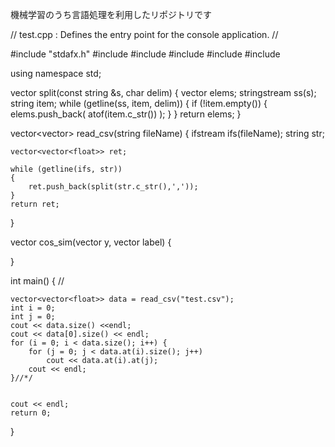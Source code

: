 機械学習のうち言語処理を利用したリポジトリです

// test.cpp : Defines the entry point for the console application.
//

#include "stdafx.h"
#include<iostream>
#include<fstream>
#include<string>
#include<sstream> 
#include<vector>

using namespace std;

vector<float> split(const string &s, char delim) {
	vector<float> elems;
	stringstream ss(s);
	string item;
	while (getline(ss, item, delim)) {
		if (!item.empty()) {
			elems.push_back( atof(item.c_str()) );
		}
	}
	return elems;
}


vector<vector<float>> read_csv(string fileName) {
	ifstream ifs(fileName);
	string str;

	vector<vector<float>> ret;
	
	while (getline(ifs, str))
	{
		ret.push_back(split(str.c_str(),','));
	}
	return ret;
}

vector<float> cos_sim(vector<float> y, vector<float> label) {

}


int main()
{
// 

	vector<vector<float>> data = read_csv("test.csv");
	int i = 0;
	int j = 0;
	cout << data.size() <<endl;
	cout << data[0].size() << endl;
	for (i = 0; i < data.size(); i++) {
		for (j = 0; j < data.at(i).size(); j++) 
			cout << data.at(i).at(j);
		cout << endl;
	}//*/


	cout << endl;
    return 0;
}

